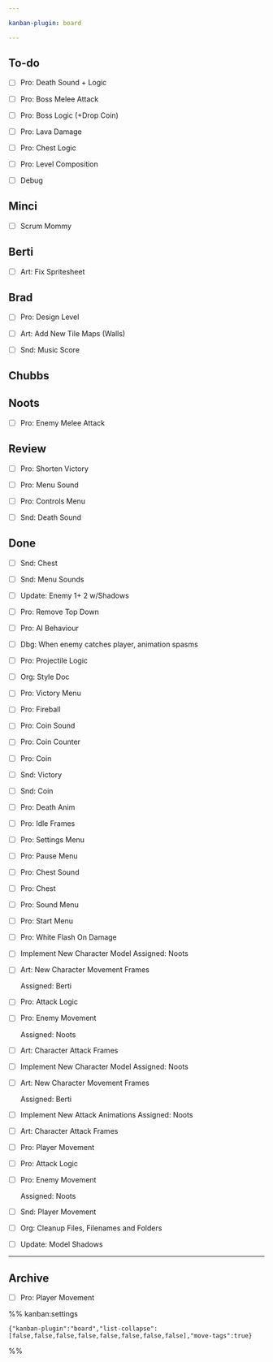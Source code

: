 ```yaml
---

kanban-plugin: board

---
```


## To-do

- [ ] Pro: Death Sound + Logic
- [ ] Pro: Boss Melee Attack
- [ ] Pro: Boss Logic (+Drop Coin)
- [ ] Pro: Lava Damage
- [ ] Pro: Chest Logic
- [ ] Pro: Level Composition
- [ ] Debug


## Minci

- [ ] Scrum Mommy


## Berti

- [ ] Art: Fix Spritesheet


## Brad

- [ ] Pro: Design Level
- [ ] Art: Add New Tile Maps (Walls)
- [ ] Snd: Music Score


## Chubbs



## Noots

- [ ] Pro: Enemy Melee Attack


## Review

- [ ] Pro: Shorten Victory
- [ ] Pro: Menu Sound
- [ ] Pro: Controls Menu
- [ ] Snd: Death Sound


## Done

- [ ] Snd: Chest
- [ ] Snd: Menu Sounds
- [ ] Update: Enemy 1+ 2 w/Shadows
- [ ] Pro: Remove Top Down
- [ ] Pro: AI Behaviour
- [ ] Dbg: When enemy catches player, animation spasms
- [ ] Pro: Projectile Logic
- [ ] Org: Style Doc
- [ ] Pro: Victory Menu
- [ ] Pro: Fireball
- [ ] Pro: Coin Sound
- [ ] Pro: Coin Counter
- [ ] Pro: Coin
- [ ] Snd: Victory
- [ ] Snd: Coin
- [ ] Pro: Death Anim
- [ ] Pro: Idle Frames
- [ ] Pro: Settings Menu
- [ ] Pro: Pause Menu
- [ ] Pro: Chest Sound
- [ ] Pro: Chest
- [ ] Pro: Sound Menu
- [ ] Pro:  Start Menu
- [ ] Pro: White Flash On Damage
- [ ] Implement New Character Model
	Assigned: Noots
- [ ] Art: New Character Movement Frames
	
	Assigned: Berti
- [ ] Pro: Attack Logic
- [ ] Pro: Enemy Movement
	
	Assigned: Noots
- [ ] Art: Character Attack Frames
- [ ] Implement New Character Model
	Assigned: Noots
- [ ] Art: New Character Movement Frames
	
	Assigned: Berti
- [ ] Implement New Attack Animations
	Assigned: Noots
- [ ] Art: Character Attack Frames
- [ ] Pro: Player Movement
- [ ] Pro: Attack Logic
- [ ] Pro: Enemy Movement
	
	Assigned: Noots
- [ ] Snd: Player Movement
- [ ] Org: Cleanup Files, Filenames and Folders
- [ ] Update: Model Shadows


***

## Archive

- [ ] Pro: Player Movement

%% kanban:settings
```
{"kanban-plugin":"board","list-collapse":[false,false,false,false,false,false,false,false],"move-tags":true}
```
%%